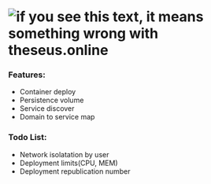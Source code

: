 # ![if you see this text, it means something wrong with theseus.online](https://theseus.online/assets/images/logo.png)

### Features:
- Container deploy
- Persistence volume
- Service discover
- Domain to service map

### Todo List:
- Network isolatation by user
- Deployment limits(CPU, MEM)
- Deployment republication number
